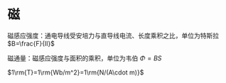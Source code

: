 # 磁

磁感应强度：通电导线受安培力与直导线电流、长度乘积之比，单位为特斯拉
$B=\frac{F}{Il}$

磁通量：磁感应强度与面积的乘积，单位为韦伯
$\Phi=BS$

$1\rm{T}=1\rm{Wb/m^2}=1\rm{N/(A\cdot m)}$
